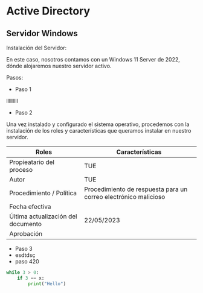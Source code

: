 # Active Directory

## Servidor Windows
Instalación del Servidor:

En este caso, nosotros contamos con un Windows 11 Server de 2022, dónde alojaremos nuestro servidor activo.

Pasos:
- Paso 1

lllllllll

- Paso 2

Una vez instalado y configurado el sistema operativo, procedemos con la instalación de los roles y características que queramos instalar en nuestro servidor.

| Roles | Características |
| ------ | ----------- |
| Propieatario del proceso | TUE |
| Autor | TUE |
| Procedimiento / Política | Procedimiento de respuesta para un correo electrónico malicioso |
| Fecha efectiva |  |
| Última actualización del documento | 22/05/2023 |
| Aprobación |  |

- Paso 3
- esdtdsç
- paso 420


```py
while 3 > 0:
    if 3 == x:
        print("Hello")
```